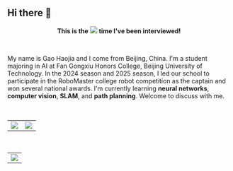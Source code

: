 ## Hi there 👋
<p align="center">
  <b>This is the</b>
  <img src="https://profile-counter.glitch.me/gaohaojia/count.svg"/>
  <b>time I've been interviewed!</b>
</p>

<div>&nbsp;</div>

My name is Gao Haojia and I come from Beijing, China.
I'm a student majoring in AI at Fan Gongxiu Honors College, Beijing University of Technology.
In the 2024 season and 2025 season, I led our school to participate in the RoboMaster college robot competition as the captain and won several national awards.
I'm currently learning **neural networks**, **computer vision**, **SLAM**, and **path planning**.
Welcome to discuss with me.

<div>&nbsp;</div>

<div align=center>
  <table>
    <tr>
      <td>
        <picture>
          <source media="(prefers-color-scheme: dark)" srcset="https://github-readme-stats.vercel.app/api/top-langs/?username=gaohaojia&layout=compact&theme=dark#gh-dark-mode-only" />
          <source media="(prefers-color-scheme: light)" srcset="https://github-readme-stats.vercel.app/api/top-langs/?username=gaohaojia&layout=compact&theme=light#gh-light-mode-only" />
          <img src="https://github-readme-stats.vercel.app/api/top-langs/?username=gaohaojia&layout=compact&theme=dark#gh-dark-mode-only" />
        </picture>
      </td>
      <td>
        <picture>
          <source media="(prefers-color-scheme: dark)" srcset="https://github-readme-stats.vercel.app/api?username=gaohaojia&show_icons=true&theme=dark#gh-dark-mode-only" />
          <source media="(prefers-color-scheme: light)" srcset="https://github-readme-stats.vercel.app/api?username=gaohaojia&show_icons=true&theme=light#gh-light-mode-only" />
          <img src="https://github-readme-stats.vercel.app/api?username=gaohaojia&show_icons=true&theme=dark#gh-dark-mode-only" />
        </picture>
      </td>
    </tr>
  </table>
</div>

<div>&nbsp;</div>

<table>
  <tr>
    <td>
      <picture>
        <source media="(prefers-color-scheme: dark)" srcset="https://github-readme-activity-graph.vercel.app/graph?username=gaohaojia&theme=xcode&bg_color=FF000000&hide_border=true" />
        <source media="(prefers-color-scheme: light)" srcset="https://github-readme-activity-graph.vercel.app/graph?username=gaohaojia&theme=xcode&bg_color=FF000000&color=000000&hide_border=true" />
        <img src="https://github-readme-activity-graph.vercel.app/graph?username=gaohaojia&theme=xcode&bg_color=FF000000&hide_border=true" />
      </picture>
  </tr>
</table>

<!--
**gaohaojia/gaohaojia** is a ✨ _special_ ✨ repository because its `README.md` (this file) appears on your GitHub profile.

Here are some ideas to get you started:

- 🔭 I’m currently working on ...
- 🌱 I’m currently learning ...
- 👯 I’m looking to collaborate on ...
- 🤔 I’m looking for help with ...
- 💬 Ask me about ...
- 📫 How to reach me: ...
- 😄 Pronouns: ...
- ⚡ Fun fact: ...
-->

